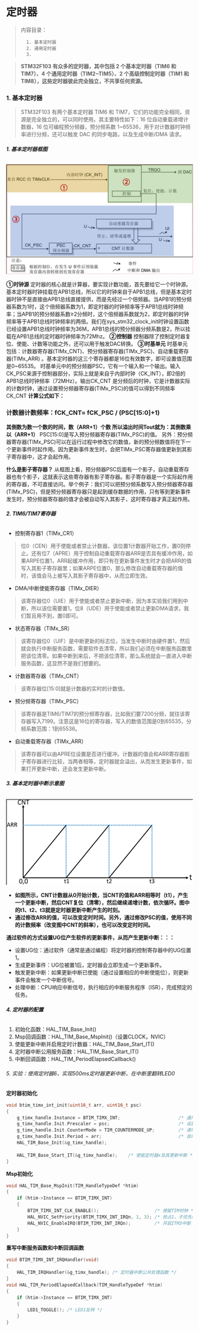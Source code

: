 <!--
 * @Date: 2024-06-06
 * @LastEditors: GoKo-Son626
 * @LastEditTime: 2024-07-10
 * @FilePath: \STM32_Study\入门篇\6.Timer\Timer.md
 * @Description: 定时器学习的笔记和代码实践
-->

# 定时器

> 内容目录：
> 
>       1. 基本定时器 
>       2. 通用定时器
>       3. 

> **STM32F103 有众多的定时器，其中包括 2 个基本定时器（TIM6 和 TIM7）、4 个通用定时器（TIM2~TIM5）、2 个高级控制定时器（TIM1 和 TIM8），这些定时器彼此完全独立，不共享任何资源。**

### 1. 基本定时器

> STM32F103 有两个基本定时器 TIM6 和 TIM7，它们的功能完全相同，资源是完全独立的，可以同时使用。其主要特性如下：16 位自动重载递增计数器，16 位可编程预分频器，预分频系数 1~65536，用于对计数器时钟频率进行分频，还可以触发 DAC 的同步电路，以及生成中断/DMA 请求。

###### **1. 基本定时器框图**
![基本定时器框图](Pictures/基本定时器框图.png)

**①时钟源**
定时器的核心就是计算器，要实现计数功能，首先要给它一个时钟源。基本定时器时钟挂载在APB1总线，所以它的时钟来自于APB1总线，但是基本定时器时钟不是直接由APB1总线直接提供，而是先经过一个倍频器。当APB1的预分频器系数为1时，这个倍频器系数为1，即定时器的时钟频率等于APB1总线时钟频率；当APB1的预分频器系数≥2分频时，这个倍频器系数就为2，即定时器的时钟频率等于APB1总线时钟频率的两倍。我们在sys_stm32_clock_init时钟设置函数已经设置APB1总线时钟频率为36M，APB1总线的预分频器分频系数是2，所以挂载在APB1总线的定时器时钟频率为72Mhz。
**②控制器**
控制器除了控制定时器复位、使能、计数等功能之外，还可以用于触发DAC转换。
**③时基单元**
时基单元包括：计数器寄存器(TIMx_CNT)、预分频器寄存器(TIMx_PSC)、自动重载寄存器(TIMx_ARR) 。基本定时器的这三个寄存器都是16位有效数字，即可设置值范围是0~65535。
时基单元中的预分频器PSC，它有一个输入和一个输出。输入CK_PSC来源于控制器部分，实际上就是来自于内部时钟（CK_INT），即2倍的APB1总线时钟频率（72MHz）。输出CK_CNT 是分频后的时钟，它是计数器实际的计数时钟，通过设置预分频器寄存器(TIMx_PSC)的值可以得到不同频率CK_CNT
**计算公式如下：**
### **计数器计数频率：fCK_CNT= fCK_PSC / (PSC[15:0]+1)**
**其倒数为数一个数的时间，数（ARR+1）个数**
**所以溢出时间Tout就为：其倒数乘以（ARR+1）**
PSC[15:0]是写入预分频器寄存器(TIMx_PSC)的值。
另外：预分频器寄存器(TIMx_PSC)可以在运行过程中修改它的数值，新的预分频数值将在下一个更新事件时起作用。因为更新事件发生时，会把TIMx_PSC寄存器值更新到其影子寄存器中，这才会起作用。

**什么是影子寄存器？**
从框图上看，预分频器PSC后面有一个影子，自动重载寄存器也有个影子，这就表示这些寄存器有影子寄存器。影子寄存器是一个实际起作用的寄存器，不可直接访问。举个例子：我们可以把预分频系数写入预分频器寄存器(TIMx_PSC)，但是预分频器寄存器只是起到缓存数据的作用，只有等到更新事件发生时，预分频器寄存器的值才会被自动写入其影子，这时寄存器才真正起作用。

###### **2. TIM6/TIM7寄存器**
- 控制寄存器1（TIMx_CR1）
> 位0（CEN）用于使能或者禁止计数器，该位置1计数器开始工作，置0则停止。还有位7（APRE）用于控制自动重载寄存器ARR是否具有缓冲作用，如果ARPE位置1，ARR起缓冲作用，即只有在更新事件发生时才会把ARR的值写入其影子寄存器里；如果ARPE位置0，那么修改自动重载寄存器的值时，该值会马上被写入其影子寄存器中，从而立即生效。

- DMA/中断使能寄存器（TIMx_DIER）
> 该寄存器位0（UIE）用于使能或者禁止更新中断，因为本实验我们用到中断，所以该位需要置1。位8（UDE）用于使能或者禁止更新DMA请求，我们暂且用不到，置0即可。

- 状态寄存器（TIMx_SR）
> 该寄存器位0（UIF）是中断更新的标志位，当发生中断时由硬件置1，然后就会执行中断服务函数，需要软件去清零，所以我们必须在中断服务函数里把该位清零。如果中断到来后，不把该位清零，那么系统就会一直进入中断服务函数，这显然不是我们想要的。

- 计数器寄存器（TIMx_CNT）
> 该寄存器位[15:0]就是计数器的实时的计数值。

- 预分频寄存器（TIMx_PSC）
> 该寄存器是TIM6/TIM7的预分频寄存器，比如我们要7200分频，就往该寄存器写入7199。注意这是16位的寄存器，写入的数值范围是0到65535，分频系数范围：1到65536。

- 自动重载寄存器（TIMx_ARR）
> 该寄存器可以由APRE位设置是否进行缓冲。计数器的值会和ARR寄存器影子寄存器进行比较，当两者相等，定时器就会溢出，从而发生更新事件，如果打开更新中断，还会发生更新中断。

###### **3. 基本定时器中断示意图**
![基本定时器中断示意图](Pictures/基本定时器中断示意图.png)

- **如图所示，CNT计数器从0开始计数，当CNT的值和ARR相等时（t1），产生一个更新中断，然后CNT复位（清零），然后继续递增计数，依次循环。图中的t1、t2、t3就是定时器更新中断产生的时刻。**
- **通过修改ARR的值，可以改变定时时间。另外，通过修改PSC的值，使用不同的计数频率（改变图中CNT的斜率），也可以改变定时时间。**

**通过软件的方式设置UG位产生软件的更新事件，从而产生更新中断：：：**
- 设置UG位：通过软件（通常是通过编程）将定时器的控制寄存器中的UG位置1。
- 生成更新事件：UG位被置1后，定时器会立即生成一个更新事件。
- 触发更新中断：如果更新中断已使能（通过设置相应的中断使能位），则更新事件会触发一个中断信号。
- 处理中断：CPU响应中断信号，执行相应的中断服务程序（ISR），完成预定的任务。

###### **4. 定时器的配置**

1.  初始化函数：HAL_TIM_Base_Init()
2.  Msp回调函数：HAL_TIM_Base_MspInit()（设置CLOCK，NVIC）
3.  使能更新中断并启用定时计数器：HAL_TIM_Base_Start_IT() 
4.  定时器中断公用服务函数：HAL_TIM_Base_Start_IT() 
5.  中断回调函数：HAL_TIM_PeriodElapsedCallback()

###### 5. 实验：使用定时器6，实现500ms定时器更新中断，在中断里翻转LED0

**定时器初始化**
```c
void btim_timx_int_init(uint16_t arr, uint16_t psc)
{
    g_timx_handle.Instance = BTIM_TIMX_INT;                      /* 通用定时器X */
    g_timx_handle.Init.Prescaler = psc;                          /* 设置预分频系数 */
    g_timx_handle.Init.CounterMode = TIM_COUNTERMODE_UP;         /* 递增计数模式 */
    g_timx_handle.Init.Period = arr;                             /* 自动装载值 */
    HAL_TIM_Base_Init(&g_timx_handle);

    HAL_TIM_Base_Start_IT(&g_timx_handle);    /* 使能定时器x及其更新中断 */
}
```
**Msp初始化**
```c
void HAL_TIM_Base_MspInit(TIM_HandleTypeDef *htim)
{
    if (htim->Instance == BTIM_TIMX_INT)
    {
        BTIM_TIMX_INT_CLK_ENABLE();                     /* 使能TIM时钟 */
        HAL_NVIC_SetPriority(BTIM_TIMX_INT_IRQn, 1, 3); /* 抢占1，子优先级3，组2 */
        HAL_NVIC_EnableIRQ(BTIM_TIMX_INT_IRQn);         /* 开启ITM3中断 */
    }
}
```
**重写中断服务函数和中断回调函数**
```c
void BTIM_TIMX_INT_IRQHandler(void)
{
    HAL_TIM_IRQHandler(&g_timx_handle); /* 定时器中断公共处理函数 */
}
void HAL_TIM_PeriodElapsedCallback(TIM_HandleTypeDef *htim)
{
    if (htim->Instance == BTIM_TIMX_INT)
    {
        LED1_TOGGLE(); /* LED1反转 */
    }
}
```